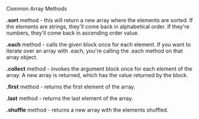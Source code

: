 Common Array Methods

**.sort** method - this will return a new array where the elements are sorted. If the elements are strings, they'll come back in alphabetical order. If they're numbers, they'll come back in ascending order value.

**.each** method - calls the given block once for each element. If you want to iterate over an array with .each, you're calling the .each method on that array object.

**.collect** method - invokes the argument block once for each element of the array. A new array is returned, which has the value returned by the block.

**.first** method - returns the first element of the array.

**.last** method - returns the last element of the array.

**.shuffle** method - returns a new array with the elements shuffled. 
